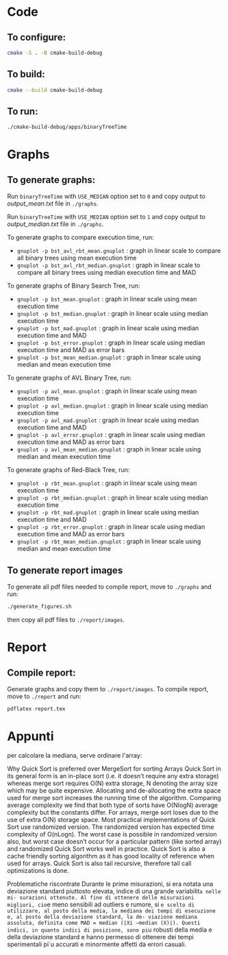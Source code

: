 # Code
## To configure:
```bash
cmake -S . -B cmake-build-debug
```

## To build:
```bash
cmake --build cmake-build-debug
```

## To run:
```bash
./cmake-build-debug/apps/binaryTreeTime

```


# Graphs
## To generate graphs:
Run `binaryTreeTime` with `USE_MEDIAN` option set to `0` and copy output to _output_mean.txt_ file in `./graphs`.

Run `binaryTreeTime` with `USE_MEDIAN` option set to `1` and copy output to _output_median.txt_ file in `./graphs`.

To generate graphs to compare execution time, run:

- `gnuplot -p bst_avl_rbt_mean.gnuplot` : graph in linear scale to compare all binary trees using mean execution time
- `gnuplot -p bst_avl_rbt_median.gnuplot` : graph in linear scale to compare all binary trees using median execution time and MAD

To generate graphs of Binary Search Tree, run:

- `gnuplot -p bst_mean.gnuplot` : graph in linear scale using mean execution time
- `gnuplot -p bst_median.gnuplot` : graph in linear scale using median execution time
- `gnuplot -p bst_mad.gnuplot` : graph in linear scale using median execution time and MAD
- `gnuplot -p bst_error.gnuplot` : graph in linear scale using median execution time and MAD as error bars
- `gnuplot -p bst_mean_median.gnuplot` : graph in linear scale using median and mean execution time

To generate graphs of AVL Binary Tree, run:

- `gnuplot -p avl_mean.gnuplot` : graph in linear scale using mean execution time
- `gnuplot -p avl_median.gnuplot` : graph in linear scale using median execution time
- `gnuplot -p avl_mad.gnuplot` : graph in linear scale using median execution time and MAD
- `gnuplot -p avl_error.gnuplot` : graph in linear scale using median execution time and MAD as error bars
- `gnuplot -p avl_mean_median.gnuplot` : graph in linear scale using median and mean execution time

To generate graphs of Red-Black Tree, run:

- `gnuplot -p rbt_mean.gnuplot` : graph in linear scale using mean execution time
- `gnuplot -p rbt_median.gnuplot` : graph in linear scale using median execution time
- `gnuplot -p rbt_mad.gnuplot` : graph in linear scale using median execution time and MAD
- `gnuplot -p rbt_error.gnuplot` : graph in linear scale using median execution time and MAD as error bars
- `gnuplot -p rbt_mean_median.gnuplot` : graph in linear scale using median and mean execution time


## To generate report images
To generate all pdf files needed to compile report, move to `./graphs` and run:

```bash
./generate_figures.sh
```

then copy all pdf files to `./report/images`.


# Report
## Compile report:

Generate graphs and copy them to `./report/images`. To compile report, move to `./report` and run:

```bash
pdflatex report.tex
```

# Appunti

per calcolare la mediana, serve ordinare l'array:

Why Quick Sort is preferred over MergeSort for sorting Arrays 
Quick Sort in its general form is an in-place sort (i.e. it doesn’t require any extra storage) whereas merge sort requires O(N) extra storage, N denoting the array size which may be quite expensive. Allocating and de-allocating the extra space used for merge sort increases the running time of the algorithm. Comparing average complexity we find that both type of sorts have O(NlogN) average complexity but the constants differ. For arrays, merge sort loses due to the use of extra O(N) storage space.
Most practical implementations of Quick Sort use randomized version. The randomized version has expected time complexity of O(nLogn). The worst case is possible in randomized version also, but worst case doesn’t occur for a particular pattern (like sorted array) and randomized Quick Sort works well in practice.
Quick Sort is also a cache friendly sorting algorithm as it has good locality of reference when used for arrays.
Quick Sort is also tail recursive, therefore tail call optimizations is done.

Problematiche riscontrate Durante le prime misurazioni, si era notata una
deviazione standard piuttosto elevata, indice di una grande variabilit`a nelle mi-
surazioni ottenute. Al fine di ottenere delle misurazioni migliori, cio`e meno
sensibili ad outliers e rumore, si `e scelto di utilizzare, al posto della media, la
mediana dei tempi di esecuzione e, al posto della deviazione standard, la de-
viazione mediana assoluta, definita come MAD = median (|Xi −median (X)|).
Questi indici, in quanto indici di posizione, sono pi`u robusti della media e della
deviazione standard e hanno permesso di ottenere dei tempi sperimentali pi`u
accurati e minormente affetti da errori casuali.
